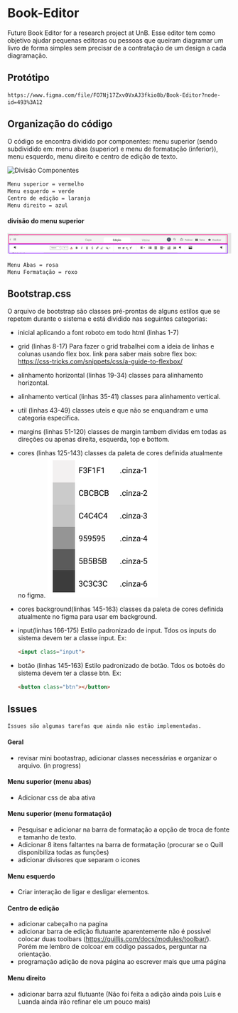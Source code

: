 # Book-Editor
 Future Book Editor for a research project at UnB.
 Esse editor tem como objetivo ajudar pequenas editoras ou pessoas que queiram diagramar um livro de forma simples sem precisar de a contratação de um design a cada diagramação. 

## Protótipo
    https://www.figma.com/file/FO7Nj17Zxv0VxAJ3fkio8b/Book-Editor?node-id=493%3A12

## Organização do código
O código se encontra dividido por componentes: menu superior (sendo subdividido em: menu abas (superior) e menu de formatação (inferior)), menu esquerdo, menu direito e centro de edição de texto.

![Divisão Componentes](./assets-read-me/divisão-componentes.png)

    Menu superior = vermelho
    Menu esquerdo = verde
    Centro de edição = laranja
    Menu direito = azul

#### divisão do menu superior

![Divisão menu superior](./assets-read-me/menusuperior.png)

    Menu Abas = rosa
    Menu Formatação = roxo

##  Bootstrap.css
O arquivo de bootstrap são classes pré-prontas de alguns estilos que se repetem durante o sistema e está dividido nas seguintes categorias:

* inicial aplicando a font roboto em todo html (linhas 1-7)

* grid (linhas 8-17)
    Para fazer o grid trabalhei com a ideia de linhas e colunas usando flex box.
    link para saber mais sobre flex box: https://css-tricks.com/snippets/css/a-guide-to-flexbox/

* alinhamento horizontal (linhas 19-34)
    classes para alinhamento horizontal.

* alinhamento vertical (linhas 35-41)
    classes para alinhamento vertical.

* util (linhas 43-49)
    classes uteis e que não se enquandram e uma categoria especifica. 

* margins (linhas 51-120)
    classes de margin tambem dividas em todas as direções ou apenas direita, esquerda, top e bottom. 

* cores (linhas 125-143)
    classes da paleta de cores definida atualmente no figma. 
    ![Tabela Cores](./assets-read-me/tabelacores.png)
    
* cores background(linhas 145-163)
    classes da paleta de cores definida atualmente no figma para usar em background.

* input(linhas 166-175)
    Estilo padronizado de input. Tdos os inputs do sistema devem ter a classe input.
    Ex: 
    ~~~html
    <input class="input">
    ~~~

* botão (linhas 145-163)
    Estilo padronizado de botão. Tdos os botoẽs do sistema devem ter a classe btn.
    Ex:
    ~~~html
    <button class="btn"></button>
    ~~~


## Issues
    Issues são algumas tarefas que ainda não estão implementadas. 

#### Geral

* revisar mini bootastrap, adicionar classes necessárias e organizar o arquivo. (in progress)

#### Menu superior (menu abas)

* Adicionar css de aba ativa

#### Menu superior (menu formatação)

* Pesquisar e adicionar na barra de formatação a opção de troca de fonte e tamanho de texto. 
* Adicionar 8 itens faltantes na barra de formatação (procurar se o Quill disponibiliza todas as funções)
* adicionar divisores que separam o icones

#### Menu esquerdo

* Criar interação de ligar e desligar elementos. 

#### Centro de edição

* adicionar cabeçalho na pagina
* adicionar barra de edição flutuante
    aparentemente não é possivel colocar duas toolbars (https://quilljs.com/docs/modules/toolbar/). Porém me lembro de colcoar em código passados, perguntar na orientação.
* programação adição de nova página ao escrever mais que uma página

#### Menu direito

* adicionar barra azul flutuante (Não foi feita a adição ainda pois Luis e Luanda ainda irão refinar ele um pouco mais)
